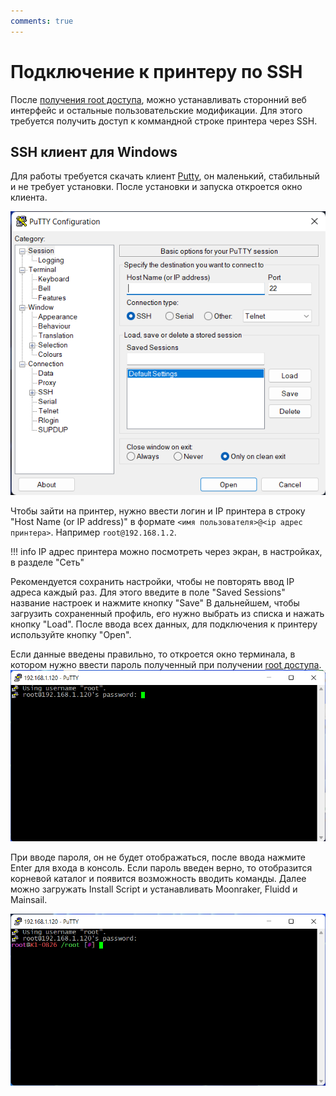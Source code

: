 ```yaml
---
comments: true
---
```

# Подключение к принтеру по SSH

После [получения root доступа](root.md), можно устанавливать сторонний веб интерфейс и остальные пользовательские модификации. 
Для этого требуется получить доступ к коммандной строке принтера через SSH. 

## SSH клиент для Windows

Для работы требуется скачать клиент [Putty](https://the.earth.li/~sgtatham/putty/latest/w64/putty.exe), он маленький, стабильный и не требует установки.
После установки и запуска откроется окно клиента.

![Putty](assets/ssh-putty-1.png)

Чтобы зайти на принтер, нужно ввести логин и IP принтера в строку "Host Name (or IP address)" в формате `<имя пользователя>@<ip адрес принтера>`. Например
`root@192.168.1.2`. 

!!! info
    IP адрес принтера можно посмотреть через экран, в настройках, в разделе "Сеть"

Рекомендуется сохранить настройки, чтобы не повторять ввод IP адреса каждый раз. Для этого введите в поле "Saved Sessions" название настроек и нажмите кнопку "Save"
В дальнейшем, чтобы загрузить сохраненный профиль, его нужно выбрать из списка и нажать кнопку "Load".
После ввода всех данных, для подключения к принтеру используйте кнопку "Open".

Если данные введены правильно, то откроется окно терминала, в котором нужно ввести пароль полученный при получении [root доступа](root.md).
![Terminal](assets/ssh-putty-2.png)

При вводе пароля, он не будет отображаться, после ввода нажмите Enter для входа в консоль. Если пароль введен верно, то отобразится корневой каталог и появится возможность вводить команды.
Далее можно загружать Install Script и устанавливать Moonraker, Fluidd и Mainsail.

![Done](assets/ssh-putty-3.png)

